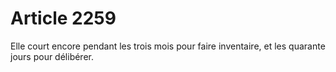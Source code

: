 # Article 2259

Elle court encore pendant les trois mois pour faire inventaire, et les quarante jours pour délibérer.
